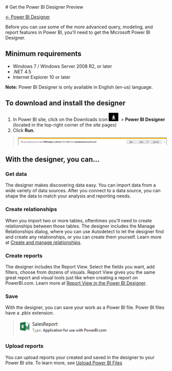 <properties pageTitle="Get the Power BI Designer Preview" description="Get the Power BI Designer Preview" services="powerbi" documentationCenter="" authors="v-anpasi" manager="mblythe" editor=""/>
<tags ms.service="powerbi" ms.devlang="NA" ms.topic="article" ms.tgt_pltfrm="NA" ms.workload="powerbi" ms.date="06/16/2015" ms.author="v-anpasi"/>
# Get the Power BI Designer Preview

[← Power BI Designer](https://support.powerbi.com/knowledgebase/topics/68530-power-bi-designer)

Before you can use some of the more advanced query, modeling, and report features in Power BI, you'll need to get the Microsoft Power BI Designer.

## Minimum requirements

-   Windows 7 / Windows Server 2008 R2, or later
-   .NET 4.5
-   Internet Explorer 10 or later

**Note:** Power BI Designer is only available in English (en-us) language. 

## To download and install the designer

1.  In Power BI site, click on the Downloads icon ![](media/powerbi-designer-get-the-designer/download2.png)  \> **Power BI Designer** (located in the top-right corner of the site pages)
2.  Click **Run**.


> ![](media/powerbi-designer-get-the-designer/download.png)

## With the designer, you can...

### Get data

The designer makes discovering data easy. You can import data from a wide variety of data sources. After you connect to a data source, you can shape the data to match your analysis and reporting needs.

### Create relationships

When you import two or more tables, oftentimes you'll need to create relationships between those tables. The designer includes the Manage Relationships dialog, where you can use Autodetect to let the designer find and create any relationships, or you can create them yourself. Learn more at [Create and manage relationships](http://support.powerbi.com/knowledgebase/articles/464155-create-and-manage-relationships).

### Create reports

The designer includes the Report View. Select the fields you want, add filters, choose from dozens of visuals. Report View gives you the same great report and visual tools just like when creating a report on PowerBI.com. Learn more at [Report View in the Power BI Designer](http://support.powerbi.com/knowledgebase/articles/461283-report-view-in-the-power-bi-designer).

### Save

With the designer, you can save your work as a Power BI file. Power BI files have a .pbix extension.

> ![](media/powerbi-designer-get-the-designer/PBIDesignerSavedFile.png)

### Upload reports

You can upload reports your created and saved in the designer to your Power BI site. To learn more, see [Upload Power BI Files](http://support.powerbi.com/knowledgebase/articles/461278-upload-power-bi-designer-reports)
